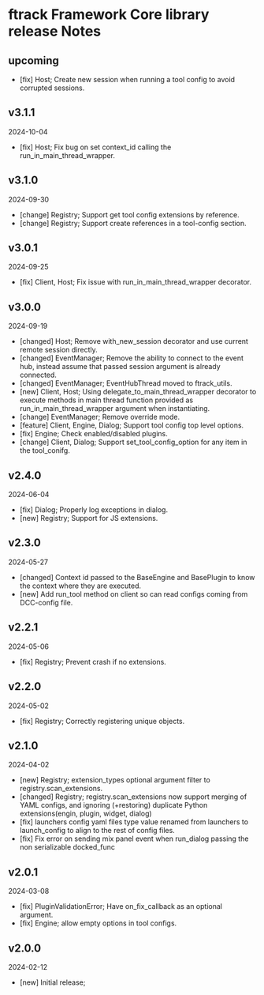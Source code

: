 # ftrack Framework Core library release Notes


## upcoming

* [fix] Host; Create new session when running a tool config to avoid corrupted sessions.


## v3.1.1
2024-10-04

* [fix] Host; Fix bug on set context_id calling the run_in_main_thread_wrapper.


## v3.1.0
2024-09-30

* [change] Registry; Support get tool config extensions by reference.
* [change] Registry; Support create references in a tool-config section.


## v3.0.1
2024-09-25

* [fix] Client, Host; Fix issue with run_in_main_thread_wrapper decorator.


## v3.0.0
2024-09-19

* [changed] Host; Remove with_new_session decorator and use current remote session directly.
* [changed] EventManager; Remove the ability to connect to the event hub, instead assume that passed session argument is already connected.
* [changed] EventManager; EventHubThread moved to ftrack_utils.
* [new] Client, Host; Using delegate_to_main_thread_wrapper decorator to execute methods in main thread function provided as run_in_main_thread_wrapper argument when instantiating.
* [change] EventManager; Remove override mode.
* [feature] Client, Engine, Dialog; Support tool config top level options.
* [fix] Engine; Check enabled/disabled plugins.
* [change] Client, Dialog; Support set_tool_config_option for any item in the tool_conifg.


## v2.4.0
2024-06-04

* [fix] Dialog; Properly log exceptions in dialog.
* [new] Registry; Support for JS extensions.


## v2.3.0
2024-05-27

* [changed] Context id passed to the BaseEngine and BasePlugin to know the context where they are executed.
* [new] Add run_tool method on client so can read configs coming from DCC-config file.


## v2.2.1
2024-05-06

* [fix] Registry; Prevent crash if no extensions.


## v2.2.0
2024-05-02

* [fix] Registry; Correctly registering unique objects.


## v2.1.0
2024-04-02

* [new] Registry; extension_types optional argument filter to registry.scan_extensions. 
* [changed] Registry; registry.scan_extensions now support merging of YAML configs, and ignoring (+restoring) duplicate Python extensions(engin, plugin, widget, dialog)
* [fix] launchers config yaml files type value renamed from launchers to launch_config to align to the rest of config files.
* [fix] Fix error on sending mix panel event when run_dialog passing the non serializable docked_func


## v2.0.1
2024-03-08

* [fix] PluginValidationError; Have on_fix_callback as an optional argument.
* [fix] Engine; allow empty options in tool configs.


## v2.0.0
2024-02-12

* [new] Initial release;
